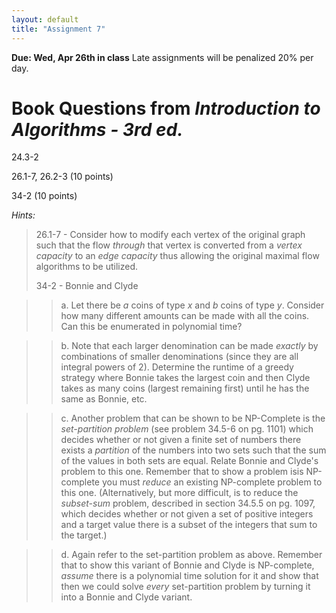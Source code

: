 ```yaml
---
layout: default
title: "Assignment 7"
---
```


**Due: Wed, Apr 26th in class** Late assignments will be penalized 20% per day.

Book Questions from *Introduction to Algorithms - 3rd ed.*
==========================================================

24.3-2

26.1-7, 26.2-3 (10 points)

34-2 (10 points)

*Hints:*

> 26.1-7 - Consider how to modify each vertex of the original graph such that the flow *through* that vertex is converted from a *vertex capacity* to an *edge capacity* thus allowing the original maximal flow algorithms to be utilized.
>
> 34-2 - Bonnie and Clyde
	
> > a. Let there be *a* coins of type *x* and *b* coins of type *y*. Consider how many different amounts can be made with all the coins. Can this be enumerated in polynomial time?
		
> > b. Note that each larger denomination can be made *exactly* by combinations of smaller denominations (since they are all integral powers of 2). Determine the runtime of a greedy strategy where Bonnie takes the largest coin and then Clyde takes as many coins (largest remaining first) until he has the same as Bonnie, etc.
		
> > c. Another problem that can be shown to be NP-Complete is the *set-partition problem* (see problem 34.5-6 on pg. 1101) which decides whether or not given a finite set of numbers there exists a *partition* of the numbers into two sets such that the sum of the values in both sets are equal. Relate Bonnie and Clyde's problem to this one. Remember that to show a problem isis NP-complete you must *reduce* an existing NP-complete problem to this one. (Alternatively, but more difficult, is to reduce the *subset-sum* problem, described in section 34.5.5 on pg. 1097, which decides whether or not given a set of positive integers and a target value there is a subset of the integers that sum to the target.)
		
> > d. Again refer to the set-partition problem as above. Remember that to show this variant of Bonnie and Clyde is NP-complete, *assume* there is a polynomial time solution for it and show that then we could solve *every* set-partition problem by turning it into a Bonnie and Clyde variant.

